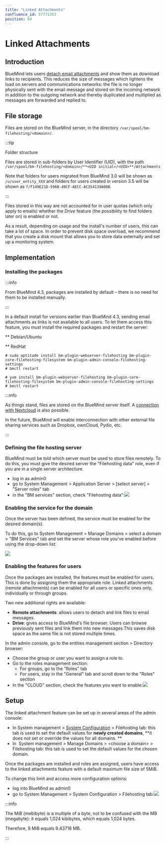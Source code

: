 ```yaml
---
title: "Linked Attachments"
confluence_id: 57771353
position: 64
---
```

# Linked Attachments


## Introduction

BlueMind lets users [detach email attachments](/Guide_de_l_utilisateur/La_messagerie/Fichiers_volumineux_et_détachement_des_pièces_jointes/) and show them as download links to recipients. This reduces the size of messages which lightens the load on servers and communications networks: the file is no longer physically sent with the email message and stored on the incoming network in addition to the outgoing network and thereby duplicated and multiplied as messages are forwarded and replied to.


## File storage

Files are stored on the BlueMind server, in the directory `/var/spool/bm-filehosting/<domain>/`.


:::tip

Folder structure

Files are stored in sub-folders by User Identifier (UID), with the path `/var/spool/bm-filehosting/<domain>/**<UID initial>/<UID>**/Attachments`

Note that folders for users migrated from BlueMind 3.0 will be shown as `/u/user_entity_XXX` and folders for users created in version 3.5 will be shown as `f/F149E21D-596B-49CF-AECC-AC354139A06B`.

:::

Files stored in this way are not accounted for in user quotas (which only apply to emails) whether the *Drive* feature (the possibility to find folders later on) is enabled or not.

As a result, depending on usage and the install's number of users, this can take a lot of space. In order to prevent disk space overload, we recommend that you create a disk mount that allows you to store data externally and set up a monitoring system.

## Implementation

### Installing the packages


:::info

From BlueMind 4.3, packages are installed by default – there is no need for them to be installed manually.

:::

In a default install for versions earlier than BlueMind 4.3, sending email attachments as links is not available to all users. To let them access this feature, you must install the required packages and restart the server:


**
Debian/Ubuntu


**
RedHat


```
# sudo aptitude install bm-plugin-webserver-filehosting bm-plugin-core-filehosting-filesystem bm-plugin-admin-console-filehosting-settings
# bmctl restart
```


```
# yum install bm-plugin-webserver-filehosting bm-plugin-core-filehosting-filesystem bm-plugin-admin-console-filehosting-settings
# bmctl restart
```


:::info

As things stand, files are stored on the BlueMind server itself. A [connection with Nextcloud](/Guide_de_l_administrateur/Configuration/Détachement_des_pièces_jointes/Connecter_avec_Nextcloud/) is also possible.

In the future, BlueMind will enable interconnection with other external file sharing services such as Dropbox, ownCloud, Pydio, etc.

:::

### Defining the file hosting server

BlueMind must be told which server must be used to store files remotely. To do this, you must give the desired server the "Filehosting data" role, even if you are in a single server architecture.

- log in as admin0
- go to System Management > Application Server > [select server] > "Server roles" tab
- in the "BM services" section, check "Filehosting data":![](../../../attachments/57771353/62557125.png)


### Enabling the service for the domain

Once the server has been defined, the service must be enabled for the desired domain(s).

To do this, go to System Management > Manage Domains > select a domain > "BM Services" tab and set the server whose role you've enabled before using the drop-down list:

![](../../../attachments/57771353/62557119.png)

### Enabling the features for users

Once the packages are installed, the features must be enabled for users. This is done by assigning them the appropriate role. Linked attachments (remote attachments) can be enabled for all users or specific ones only, individually or through groups.

Two new additional rights are available:

- **Remote attachments**: allows users to detach and link files to email messages.
- **Drive**: gives access to BlueMind's file browser. Users can browse previously sent files and link them into new messages.This saves disk space as the same file is not stored multiple times.


In the admin console, go to the entities management section > Directory browser:

- Choose the group or user you want to assign a role to.
- Go to the roles management section:
    - For groups, go to the "Roles" tab
    - For users, stay in the "General" tab and scroll down to the "Roles" section
- In the "CLOUD" section, check the features you want to enable:![](../../../attachments/57771353/62557123.png)


## Setup

The linked attachment feature can be set up in several areas of the admin console:

- In System management > [System Configuration](/Guide_de_l_administrateur/Configuration/Configuration_système/) > Filehosting tab: this tab is used to set the default values for **newly created domains**, **it does not set or override the values for all domains. **
- In  System management > Manage Domains > &lt;choose a domain> > Filehosting tab: this tab is used to set the default values for the chosen domain.


Once the packages are installed and roles are assigned, users have access to the linked attachments feature with a default maximum file size of 5MiB.

To change this limit and access more configuration options:

- log into BlueMind as admin0
- go to System Management > System Configuration > Filehosting tab:![](../../../attachments/57771353/62557120.png)


:::info

The MiB (mebibyte) is a multiple of a byte, not to be confused with the MB (megabyte): it equals 1,024 kibibytes, which equals 1,024 bytes.

Therefore, 9 MiB equals 9.43718 MB.

:::


